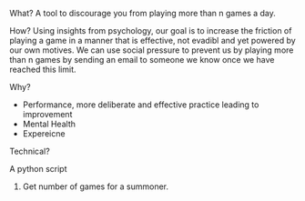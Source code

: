 What?
A tool to discourage you from playing more than n games a day.

How? 
Using insights from psychology, our goal is to increase the friction of playing a game in a manner that is effective, not evadibl and yet powered by our own motives. We can use social pressure to prevent us by playing more than n games by sending an email to someone we know once we have reached this limit.

Why?

- Performance, more deliberate and effective practice leading to improvement
- Mental Health
- Expereicne 

Technical?

A python script

1. Get number of games for a summoner.